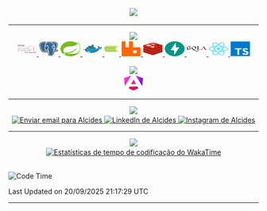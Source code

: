<section align="center">
  <a href="https://github.com/alcides07">
    <img src="https://readme-typing-svg.herokuapp.com/?center=true&font=Lilita+One&size=30&duration=2500&color=EC90EF&lines=Dev.+backend+❤️;Revisão+de+código+❤️">
  </a>
</section>

<hr>

<section align="center">
  <a href="https://github.com/alcides07">
    <img src="https://readme-typing-svg.herokuapp.com/?size=20&center=true&color=EC90EF&font=Lilita+One&lines=Stacks:">  
    <div>
      <img alt="Django REST" height="30" width="40" src="https://github.com/devicons/devicon/blob/master/icons/djangorest/djangorest-original-wordmark.svg">
      <img alt="PostgreSQL" height="30" width="40" src="https://github.com/devicons/devicon/blob/master/icons/postgresql/postgresql-original.svg">
      <img alt="Spring Boot" height="30" width="40" src="https://github.com/devicons/devicon/blob/master/icons/spring/spring-original.svg">
      <img alt="Docker" height="30" width="40" src="https://github.com/devicons/devicon/blob/master/icons/docker/docker-original.svg">
      <img alt="Celery" height="30" width="30" src="https://github.com/celery/celery/blob/main/docs/images/celery_512.png">
      <img alt="RabbitMQ" height="30" width="40" src="https://github.com/devicons/devicon/blob/master/icons/rabbitmq/rabbitmq-original.svg">
      <img alt="Redis" height="30" width="40" src="https://github.com/devicons/devicon/blob/master/icons/redis/redis-original.svg">
      <img alt="FastAPI" height="30" width="40" src="https://github.com/devicons/devicon/blob/master/icons/fastapi/fastapi-original.svg">
      <img alt="SQLAlchemy" height="30" width="40" src="https://github.com/devicons/devicon/blob/master/icons/sqlalchemy/sqlalchemy-original.svg">
      <img alt="React" height="30" width="40" src="https://github.com/devicons/devicon/blob/master/icons/react/react-original.svg">
      <img alt="TypeScript" height="30" width="40" src="https://github.com/devicons/devicon/blob/master/icons/typescript/typescript-original.svg">
    </div>
  </a>
</section>

<br>

<section align="center">
  <a href="https://github.com/alcides07">
    <img src="https://readme-typing-svg.herokuapp.com/?size=20&center=true&color=EC90EF&font=Lilita+One&lines=Estudando:">
    <div>
      <img alt="Angular" height="30" width="40" src="https://github.com/devicons/devicon/blob/master/icons/angular/angular-original.svg">
    </div>
  </a>
</section>

<hr>

<section align="center">
  <a href="https://github.com/alcides07">
    <img src="https://readme-typing-svg.herokuapp.com/?size=20&center=true&color=EC90EF&font=Lilita+One&lines=Contatos:">
  </a>
  <div>    
    <a href="mailto:alcidesdantasdj@gmail.com">
      <img src="https://img.shields.io/badge/Gmail-%23ec90ef?style=for-the-badge&labelColor=621466&logo=gmail&color=8A2A8F&logoColor=white" alt="Enviar email para Alcides"/>
    </a> 
    <a href="https://www.linkedin.com/in/alcides-dantas/" target="_blank" rel="noopener noreferrer">
      <img src="https://img.shields.io/badge/Linkedin-%23ec90ef?style=for-the-badge&labelColor=621466&color=8A2A8F&logoColor=white" alt="LinkedIn de Alcides"/>
    </a>
    <a href="https://instagram.com/alcides07" target="_blank" rel="noopener noreferrer">
      <img src="https://img.shields.io/badge/Instagram-%23ec90ef?style=for-the-badge&labelColor=621466&logo=instagram&color=8A2A8F&logoColor=white" alt="Instagram de Alcides"/>
    </a>
  </div>
</section>

<hr>

<section align="center">
  <a href="https://github.com/alcides07">
    <img src="https://readme-typing-svg.herokuapp.com/?size=20&center=true&color=EC90EF&font=Lilita+One&lines=Métricas:">
    <div>
      <img height="180em" src="https://github-readme-stats-alcides07s-projects.vercel.app/api/wakatime?username=alcides07&theme=radical&border_radius=5&title_color=EC90EF&text_color=EFEFEF&langs_count=5" alt="Estatísticas de tempo de codificação do WakaTime"/>
    </div>
  </a>
</section>

<br>

<!--START_SECTION:waka-->
![Code Time](http://img.shields.io/badge/Code%20Time-640%20hrs%2054%20mins-blue)


 Last Updated on 20/09/2025 21:17:29 UTC
<!--END_SECTION:waka-->

<hr>
